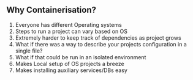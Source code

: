 ## Why Containerisation?

1. Everyone has different Operating systems
2. Steps to run a project can vary based on OS
3. Extremely harder to keep track of dependencies as project grows
4. What if there was a way to describe your projects configuration in a single file?
5. What if that could be run in an isolated environment
6. Makes Local setup of OS projects a breeze
7. Makes installing auxiliary services/DBs easy